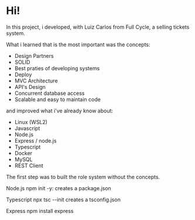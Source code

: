 # Hi!

In this project, i developed, with Luiz Carlos from Full Cycle, a selling tickets system.

What i learned that is the most important was the concepts:
* Design Partners 
* SOLID
* Best praties of developing systems
* Deploy
* MVC Architecture
* API's Design
* Concurrent database access
* Scalable and easy to maintain code

and improved what i've already know about: 
* Linux (WSL2)
* Javascript
* Node.js
* Express / node.js
* Typescript
* Docker
* MySQL
* REST Client

The first step was to built the role system without the concepts.

Node.js 
npm init -y: creates a package.json

Typescript
npx tsc --init creates a tsconfig.json

Express
npm install express
